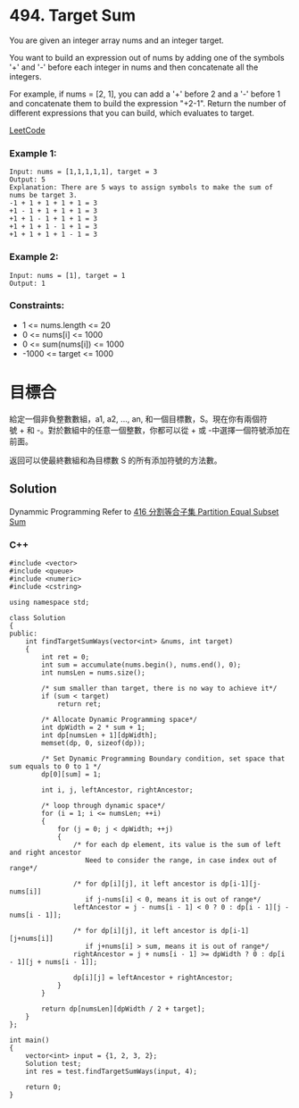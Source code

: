 # 494. Target Sum
You are given an integer array nums and an integer target.

You want to build an expression out of nums by adding one of the symbols '+' and '-' before each integer in nums and then concatenate all the integers.

For example, if nums = [2, 1], you can add a '+' before 2 and a '-' before 1 and concatenate them to build the expression "+2-1".
Return the number of different expressions that you can build, which evaluates to target.

[LeetCode](https://leetcode.com/problems/target-sum)

### Example 1:

```
Input: nums = [1,1,1,1,1], target = 3
Output: 5
Explanation: There are 5 ways to assign symbols to make the sum of nums be target 3.
-1 + 1 + 1 + 1 + 1 = 3
+1 - 1 + 1 + 1 + 1 = 3
+1 + 1 - 1 + 1 + 1 = 3
+1 + 1 + 1 - 1 + 1 = 3
+1 + 1 + 1 + 1 - 1 = 3
```

### Example 2:

```
Input: nums = [1], target = 1
Output: 1
```
### Constraints:

* 1 <= nums.length <= 20
* 0 <= nums[i] <= 1000
* 0 <= sum(nums[i]) <= 1000
* -1000 <= target <= 1000


#  目標合
給定一個非負整數數組，a1, a2, ..., an, 和一個目標數，S。現在你有兩個符號 + 和 -。對於數組中的任意一個整數，你都可以從 + 或 -中選擇一個符號添加在前面。

返回可以使最終數組和為目標數 S 的所有添加符號的方法數。

## Solution  
Dynammic Programming
Refer to [416 分割等合子集 Partition Equal Subset Sum](https://github.com/Kuan-HC/LeetCode/blob/main/Top100LikedQuestions/416_Partition_Equal_Subset_Sum.md)


### C++

```
#include <vector>
#include <queue>
#include <numeric>
#include <cstring>

using namespace std;

class Solution
{
public:
    int findTargetSumWays(vector<int> &nums, int target)
    {
        int ret = 0;
        int sum = accumulate(nums.begin(), nums.end(), 0);
        int numsLen = nums.size();

        /* sum smaller than target, there is no way to achieve it*/
        if (sum < target)
            return ret;

        /* Allocate Dynamic Programming space*/
        int dpWidth = 2 * sum + 1;
        int dp[numsLen + 1][dpWidth];
        memset(dp, 0, sizeof(dp));

        /* Set Dynamic Programming Boundary condition, set space that sum equals to 0 to 1 */
        dp[0][sum] = 1;

        int i, j, leftAncestor, rightAncestor;

        /* loop through dynamic space*/
        for (i = 1; i <= numsLen; ++i)
        {
            for (j = 0; j < dpWidth; ++j)
            {
                /* for each dp element, its value is the sum of left and right ancestor
                   Need to consider the range, in case index out of range*/

                /* for dp[i][j], it left ancestor is dp[i-1][j-nums[i]]
                   if j-nums[i] < 0, means it is out of range*/
                leftAncestor = j - nums[i - 1] < 0 ? 0 : dp[i - 1][j - nums[i - 1]];

                /* for dp[i][j], it left ancestor is dp[i-1][j+nums[i]]
                   if j+nums[i] > sum, means it is out of range*/
                rightAncestor = j + nums[i - 1] >= dpWidth ? 0 : dp[i - 1][j + nums[i - 1]];

                dp[i][j] = leftAncestor + rightAncestor;
            }
        }

        return dp[numsLen][dpWidth / 2 + target];
    }
};

int main()
{
    vector<int> input = {1, 2, 3, 2};
    Solution test;
    int res = test.findTargetSumWays(input, 4);

    return 0;
}
```
